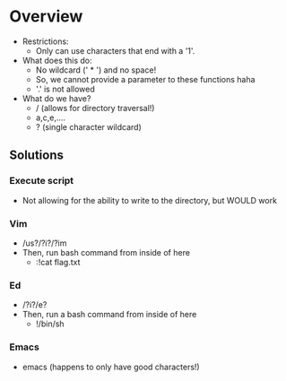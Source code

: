 # Overview
- Restrictions: 
	- Only can use characters that end with a '1'. 
- What does this do: 
	- No wildcard (' * ') and no space!
	- So, we cannot provide a parameter to these functions haha
	- '.' is not allowed
- What do we have? 
	- / (allows for directory traversal!) 
	- a,c,e,....
	- ? (single character wildcard) 

## Solutions
### Execute script
- Not allowing for the ability to write to the directory, but WOULD work 

### Vim 
- /us?/?i?/?im
- Then, run bash command from inside of here
	- :!cat flag.txt

### Ed 
- /?i?/e?
- Then, run a bash command from inside of here
	- !/bin/sh

### Emacs
- emacs (happens to only have good characters!) 
